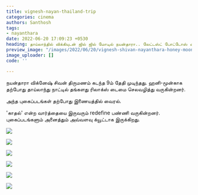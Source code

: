 ```yaml
---
title: vignesh-nayan-thailand-trip
categories: cinema
authors: Santhosh
tags:
- nayanthara
date: 2022-06-20 17:09:23 +0530
heading: தாய்லாந்தில் விக்கியுடன் ஜில் ஜில் மோடில் நயன்தாரா.. லேட்டஸ்ட் போட்டோஸ் வைரல்..!
preview_image: "/images/2022/06/20/vignesh-shivan-nayanthara-honey-moon-1-jpg.jpeg"
image_uploader: []
code: ''

---
```

நயன்தாரா விக்னேஷ் சிவன் திருமணம் கடந்த 9ம் தேதி முடிந்தது. ஹனி-மூன்காக தற்போது தாய்லாந்து நாட்டில் தங்களது ரிலாக்ஸ் டைமை செலவழித்து வருகின்றனர்.

அந்த புகைப்படங்கள் தற்போது இணையத்தில் வைரல்.

'காதல்' என்ற வார்த்தையை இருவரும் redefine பண்ணி வருகின்றனர். புகைப்படங்களும் அனைத்தும் அவ்வளவு க்யூட்டாக இருக்கிறது.

![](/images/2022/06/20/nayanthara-vicky-3-jpg.jpeg)

![](/images/2022/06/20/nayanthara-vicky-2-jpg.jpeg)

![](/images/2022/06/20/nayanthara-vicky-4-jpg.jpeg)

![](/images/2022/06/20/nayanthara-vicky-5-jpg.jpeg)

![](/images/2022/06/20/nayanthara-vicky-6-jpg.jpeg)

![](/images/2022/06/20/nayanthara-vicky-1-jpg.jpeg)
